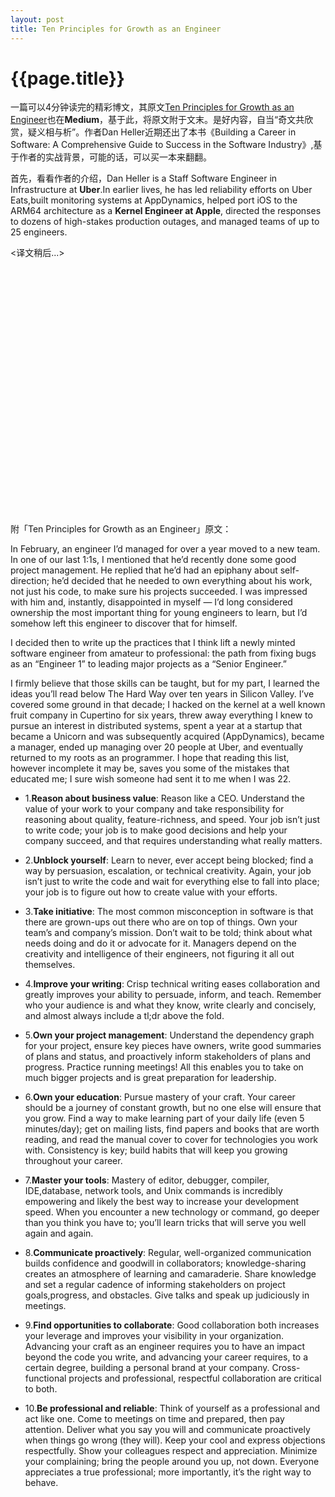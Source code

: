 ```yaml
---
layout: post
title: Ten Principles for Growth as an Engineer
---
```

{{page.title}}
=============================

一篇可以4分钟读完的精彩博文，其原文[Ten Principles for Growth as an Engineer](https://medium.com/@daniel.heller/ten-principles-for-growth-69015e08c35b)也在**Medium**，基于此，将原文附于文末。是好内容，自当“奇文共欣赏，疑义相与析”。作者Dan Heller近期还出了本书《Building a Career in Software: A Comprehensive Guide to Success in the Software Industry》,基于作者的实战背景，可能的话，可以买一本来翻翻。<br/>

首先，看看作者的介绍，Dan Heller is a Staff Software Engineer in Infrastructure at **Uber**.In earlier lives, he has led reliability efforts on Uber Eats,built monitoring systems at AppDynamics, helped port iOS to the ARM64 architecture as a **Kernel Engineer at Apple**, directed the responses to dozens of high-stakes production outages, and managed teams of up to 25 engineers.<br/>

<译文稍后...> <br/>
<br/>
<br/>
<br/>
<br/>
<br/>
<br/>
<br/>
<br/>
<br/>
<br/>
<br/>
<br/>
<br/>
<br/>
<br/>
<br/>
<br/>
<br/>
<br/>
<br/>
<br/>
<br/>
<br/>
<br/>


附「Ten Principles for Growth as an Engineer」原文：<br/>

In February, an engineer I’d managed for over a year moved to a new team. In one of our last 1:1s, I mentioned that he’d recently done some good project management. He replied that he’d had an epiphany about self-direction; he’d decided that he needed to own everything about his work, not just his code, to make sure his projects succeeded. I was impressed with him and, instantly, disappointed in myself — I’d long considered ownership the most important thing for young engineers to learn, but I’d somehow left this engineer to discover that for himself. <br/>

I decided then to write up the practices that I think lift a newly minted software engineer from amateur to professional: the path from fixing bugs as an “Engineer 1” to leading major projects as a “Senior Engineer.”<br/>

I firmly believe that those skills can be taught, but for my part, I learned the ideas you’ll read below The Hard Way over ten years in Silicon Valley. I’ve covered some ground in that decade; I hacked on the kernel at a well known fruit company in Cupertino for six years, threw away everything I knew to pursue an interest in distributed systems, spent a year at a startup that became a Unicorn and was subsequently acquired (AppDynamics), became a manager, ended up managing over 20 people at Uber, and eventually returned to my roots as an programmer. I hope that reading this list, however incomplete it may be, saves you some of the mistakes that educated me; I sure wish someone had sent it to me when I was 22.<br/>

- 1.**Reason about business value**: Reason like a CEO. Understand the value of your work to your company and take responsibility for reasoning about quality, feature-richness, and speed. Your job isn’t just to write code; your job is to make good decisions and help your company succeed, and that requires understanding what really matters. <br/>

- 2.**Unblock yourself**: Learn to never, ever accept being blocked; find a way by persuasion, escalation, or technical creativity. Again, your job isn’t just to write the code and wait for everything else to fall into place; your job is to figure out how to create value with your efforts. <br/>

- 3.**Take initiative**: The most common misconception in software is that there are grown-ups out there who are on top of things. Own your team’s and company’s mission. Don’t wait to be told; think about what needs doing and do it or advocate for it. Managers depend on the creativity and intelligence of their engineers, not figuring it all out themselves. <br/>

- 4.**Improve your writing**: Crisp technical writing eases collaboration and greatly improves your ability to persuade, inform, and teach. Remember who your audience is and what they know, write clearly and concisely, and almost always include a tl;dr above the fold. <br/>

- 5.**Own your project management**: Understand the dependency graph for your project, ensure key pieces have owners, write good summaries of plans and status, and proactively inform stakeholders of plans and progress. Practice running meetings! All this enables you to take on much bigger projects and is great preparation for leadership. <br/>

- 6.**Own your education**: Pursue mastery of your craft. Your career should be a journey of constant growth, but no one else will ensure that you grow. Find a way to make learning part of your daily life (even 5 minutes/day); get on mailing lists, find papers and books that are worth reading, and read the manual cover to cover for technologies you work with. Consistency is key; build habits that will keep you growing throughout your career. <br/>

- 7.**Master your tools**: Mastery of editor, debugger, compiler, IDE,database, network tools, and Unix commands is incredibly empowering and likely the best way to increase your development speed. When you encounter a new technology or command, go deeper than you think you have to; you’ll learn tricks that will serve you well again and again. <br/>

- 8.**Communicate proactively**: Regular, well-organized communication builds confidence and goodwill in collaborators; knowledge-sharing creates an atmosphere of learning and camaraderie. Share knowledge and set a regular cadence of informing stakeholders on project goals,progress, and obstacles. Give talks and speak up judiciously in meetings. <br/>

- 9.**Find opportunities to collaborate**: Good collaboration both increases your leverage and improves your visibility in your organization. Advancing your craft as an engineer requires you to have an impact beyond the code you write, and advancing your career requires, to a certain degree, building a personal brand at your company. Cross-functional projects and professional, respectful collaboration are critical to both. <br/>

- 10.**Be professional and reliable**: Think of yourself as a professional and act like one. Come to meetings on time and prepared, then pay attention. Deliver what you say you will and communicate proactively when things go wrong (they will). Keep your cool and express objections respectfully. Show your colleagues respect and appreciation. Minimize your complaining; bring the people around you up, not down. Everyone appreciates a true professional; more importantly, it’s the right way to behave. <br/>

<br/>
<br/>
<br/>
<br/>
<br/>
<br/>
<br/>
<br/>
<br/>
<br/>
